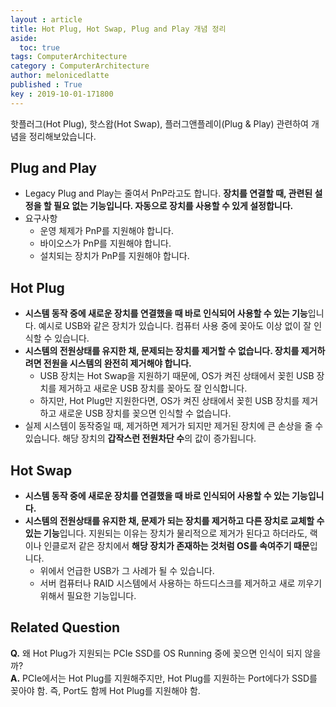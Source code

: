 ```yaml
---
layout : article
title: Hot Plug, Hot Swap, Plug and Play 개념 정리
aside:
  toc: true
tags: ComputerArchitecture
category : ComputerArchitecture
author: melonicedlatte
published : True
key : 2019-10-01-171800
---
```


핫플러그(Hot Plug), 핫스왑(Hot Swap), 플러그앤플레이(Plug & Play) 관련하여 개념을 정리해보았습니다. 

## Plug and Play
- Legacy Plug and Play는 줄여서 PnP라고도 합니다. **장치를 연결할 때, 관련된 설정을 할 필요 없는 기능입니다. 자동으로 장치를 사용할 수 있게 설정합니다.**
- 요구사항
	- 운영 체제가 PnP를 지원해야 합니다.
	- 바이오스가 PnP를 지원해야 합니다.
	- 설치되는 장치가 PnP를 지원해야 합니다. 

## Hot Plug 
- **시스템 동작 중에 새로운 장치를 연결했을 때 바로 인식되어 사용할 수 있는 기능**입니다. 예시로 USB와 같은 장치가 있습니다. 컴퓨터 사용 중에 꽂아도 이상 없이 잘 인식할 수 있습니다. 
- **시스템의 전원상태를 유지한 채, 문제되는 장치를 제거할 수 없습니다. 장치를 제거하려면 전원을 시스템의 완전히 제거해야 합니다.**
	- USB 장치는 Hot Swap을 지원하기 때문에, OS가 켜진 상태에서 꽂힌 USB 장치를 제거하고 새로운 USB 장치를 꽂아도 잘 인식합니다. 
	- 하지만, Hot Plug만 지원한다면, OS가 켜진 상태에서 꽂힌 USB 장치를 제거하고 새로운 USB 장치를 꽂으면 인식할 수 없습니다. 
- 실제 시스템이 동작중일 때, 제거하면 제거가 되지만 제거된 장치에 큰 손상을 줄 수 있습니다. 해당 장치의 **갑작스런 전원차단 수**의 값이 증가됩니다. 

## Hot Swap
- **시스템 동작 중에 새로운 장치를 연결했을 때 바로 인식되어 사용할 수 있는 기능입니다.**
- **시스템의 전원상태를 유지한 채, 문제가 되는 장치를 제거하고 다른 장치로 교체할 수 있는 기능**입니다. 지원되는 이유는 장치가 물리적으로 제거가 된다고 하더라도, 랙이나 인클로저 같은 장치에서 **해당 장치가 존재하는 것처럼 OS를 속여주기 때문**입니다. 
	- 위에서 언급한 USB가 그 사례가 될 수 있습니다. 
	- 서버 컴퓨터나 RAID 시스템에서 사용하는 하드디스크를 제거하고 새로 끼우기 위해서 필요한 기능입니다.

## Related Question
**Q.** 왜 Hot Plug가 지원되는 PCIe SSD를 OS Running 중에 꽂으면 인식이 되지 않을까?  
**A.** PCIe에서는 Hot Plug를 지원해주지만, Hot Plug를 지원하는 Port에다가 SSD를 꽂아야 함. 즉, Port도 함께 Hot Plug를 지원해야 함. 
